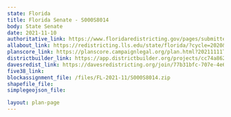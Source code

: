 ```yaml
---
state: Florida
title: Florida Senate - S000S8014
body: State Senate
date: 2021-11-10
authoritative_link: https://www.floridaredistricting.gov/pages/submitted-plans
allabout_link: https://redistricting.lls.edu/state/florida/?cycle=2020&level=State%20Upper&startdate=
planscore_link: https://planscore.campaignlegal.org/plan.html?20211111T143654.030309760Z
districtbuilder_link: https://app.districtbuilder.org/projects/cc74a862-3d97-47f1-9e4d-012fcce51077
davesredist_link: https://davesredistricting.org/join/77b31bfc-707e-4e67-a930-284371ea086f
five38_link:
blockassignment_file: /files/FL-2021-11/S000S8014.zip
shapefile_file:
simplegeojson_file:

layout: plan-page
---
```


